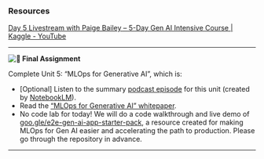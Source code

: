 ### Resources

[Day 5 Livestream with Paige Bailey – 5-Day Gen AI Intensive Course | Kaggle - YouTube](https://www.youtube.com/watch?v=uCFW0i9xrBc&list=PLqFaTIg4myu-b1PlxitQdY0UYIbys-2es&index=5&pp=iAQB)

---


**![🎒](https://fonts.gstatic.com/s/e/notoemoji/15.1/1f392/32.png) Final Assignment**

Complete Unit 5: “MLOps for Generative AI”, which is:

* [Optional] Listen to the summary [podcast episode](https://notifications.googleapis.com/email/redirect?t=AFG8qyV0bawMh7M5Gcan7ibAJOT7QiZf2EKnVquHVntFGdlfHg6be0leBpyxPnbHJfJDscVvcugqQydgYQjHgkjwJNidxENQePwTVaDpOtXW6vBMDWYS_7TALGqFzcWpfFCdE2pAbNbJA0kHQqKCwrQ2OqYoq2c-BsP0yF2ApEG4Wwgvv9P0nB9wwT-tWxV4e9j6iZuHcf6jSliDV-iHKzrGEGe4YST3AfGX9SNEFeBFqnHNY5l0F0kvvuex-p1O493NUzHa&r=eJzLKCkpKLbS16_MLy0p1UtK1c-2DDbzzMgMDc0yAQCT6gnF&s=ALHZ2r4JcDHCbYyUs53dYr1SBr9o) for this unit (created by [NotebookLM](https://notifications.googleapis.com/email/redirect?t=AFG8qyVt3Tb3hXMxz2DRK5804DkYjeBc260WMLVF5Sfage7oxMZv2NxsosOoYZ40vvYT2hCev_4vI90bDXxyPzpwmBINc-AntNKmBZJex_VhM6yBdCAUgbuCHy-x7CQFlFikXxvr11RsTPJruF3GAtgs6lWlqnTlmhbe3xTR5TA3EEEqTZC5LBw9C7O4gb8CENGqx5z5KvmBcXSl0D5Tk0rq4oLARh99OpMrufSNllxo_t_TUlJU4YSatgG-97uhNvaqKgkR&r=eJzLKCkpKLbS18_LL0lNys_PzsnVS8_PT89J1QcAhrkJ4A&s=ALHZ2r4X9i0dHO7qa0d3tcDjIgkS)).
* Read the [“MLOps for Generative AI” whitepaper](https://notifications.googleapis.com/email/redirect?t=AFG8qyXPTFmSgZqODUh2lmCghPPcvzKWdaI4nd4QM79MMTQM1URWHQuQSzih7dv3Xue8jmsw5MdN_ZkFnI_O8HdEuwYNzTfZ4-G-Jh7fXKtipgzXAvCZUIQmyID0fF-AkwbdJEKYxiwBtjmvC41wkCJQ2TEnBdJulcusrlvJKsBtyk_c1hs53MfyFh7DuBp3pC6kpSHw4az6LYPozY4WdeQfSq__iArpXfC0XnB-eD-ehf7epwt8kiLzwA-xOwwov16XYnaJ&r=eJwdilsKwDAIwE5k-7_byBAra6u0ro6dfo-fQEKKu80t54hIBzJXSru2HEWcDI0G6At00Y5VbukMTP0viwAFtMOi4XR9cs5vaFVtPgN0IlA&s=ALHZ2r7edlv7vVexYCgVpU2JfJ5r).
* No code lab for today! We will do a code walkthrough and live demo of [goo.gle/e2e-gen-ai-app-starter-pack](https://notifications.googleapis.com/email/redirect?t=AFG8qyVxIkAtfM83ksjWLBj99-BioQwguepVNvBcu5xN1gf_fQ8eZOLsQDrg0hOCtISQQIZxjJ5-3NpLGfMEYGeEhLt_3ZAzcSsEk1E7D2uIEPdQ-x0a-bBXgkD_hk448HNbevy5m4X-8bSzdfJp3CCkzf0Vp9OLvRXcLKnvq-tIce_eBbfKIdn79YtxFzN0kKjCNZoEpmLk9w72vWvNMLr16mOGvv2Dicd5MDCw4W5b9Wy2Yt23EJ9w4fP93L1SJmdECjlb&r=eJzLKCkpKLbS10_Pz9dLz0nVTzVK1U1PzdNNzNRNLCjQLS5JLCpJLdItSEzOBgBOAg9s&s=ALHZ2r7xw4Gs3xP4AhgYmwTKEKsy), a resource created for making MLOps for Gen AI easier and accelerating the path to production. Please go through the repository in advance.

---

